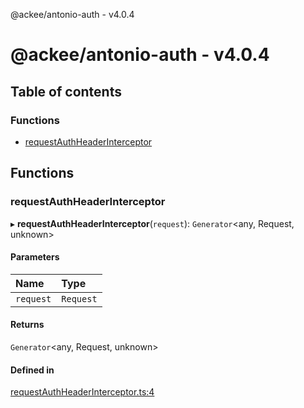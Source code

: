 @ackee/antonio-auth - v4.0.4

# @ackee/antonio-auth - v4.0.4

## Table of contents

### Functions

-   [requestAuthHeaderInterceptor](README.md#requestauthheaderinterceptor)

## Functions

### requestAuthHeaderInterceptor

▸ **requestAuthHeaderInterceptor**(`request`): `Generator`<any, Request, unknown\>

#### Parameters

| Name      | Type      |
| :-------- | :-------- |
| `request` | `Request` |

#### Returns

`Generator`<any, Request, unknown\>

#### Defined in

[requestAuthHeaderInterceptor.ts:4](https://github.com/AckeeCZ/antonio/blob/326f728/packages/@ackee/antonio-auth/src/requestAuthHeaderInterceptor.ts#L4)

